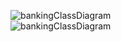 ![bankingClassDiagram](https://drive.google.com/uc?export=view&id=1gZog66PFbckUXMsthjUteGtiAVEP8QJg)
 <br />
![bankingClassDiagram](https://drive.google.com/uc?export=view&id=1Pa0yFjKCWR5c3hQsb4oAk_acBIAYUdZE)
